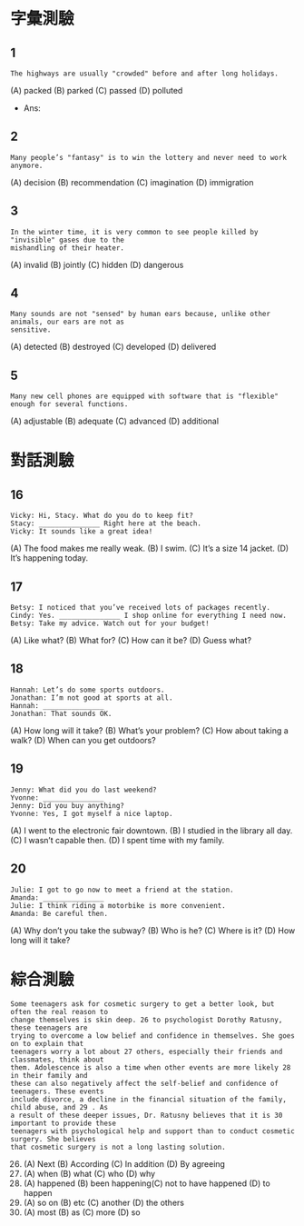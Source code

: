 # 字彙測驗
## 1
```
The highways are usually "crowded" before and after long holidays.
```
(A) packed (B) parked (C) passed (D) polluted
* Ans: 

## 2
```
Many people’s "fantasy" is to win the lottery and never need to work anymore.
```
(A) decision (B) recommendation (C) imagination (D) immigration

## 3
```
In the winter time, it is very common to see people killed by "invisible" gases due to the
mishandling of their heater.
```
(A) invalid (B) jointly (C) hidden (D) dangerous

## 4
```
Many sounds are not "sensed" by human ears because, unlike other animals, our ears are not as
sensitive.
```
(A) detected (B) destroyed (C) developed (D) delivered

## 5
```
Many new cell phones are equipped with software that is "flexible" enough for several functions.
```
(A) adjustable (B) adequate (C) advanced (D) additional

# 對話測驗
## 16
```
Vicky: Hi, Stacy. What do you do to keep fit?
Stacy: _______________ Right here at the beach.
Vicky: It sounds like a great idea!
```
(A) The food makes me really weak. (B) I swim.
(C) It’s a size 14 jacket. (D) It’s happening today.

## 17
```
Betsy: I noticed that you’ve received lots of packages recently.
Cindy: Yes. _______________ I shop online for everything I need now.
Betsy: Take my advice. Watch out for your budget!
```
(A) Like what? (B) What for? (C) How can it be? (D) Guess what?

## 18
```
Hannah: Let’s do some sports outdoors.
Jonathan: I’m not good at sports at all.
Hannah: _______________
Jonathan: That sounds OK.
```
(A) How long will it take? (B) What’s your problem?
(C) How about taking a walk? (D) When can you get outdoors?

## 19
```
Jenny: What did you do last weekend?
Yvonne: _______________
Jenny: Did you buy anything?
Yvonne: Yes, I got myself a nice laptop.
```
(A) I went to the electronic fair downtown.
(B) I studied in the library all day.
(C) I wasn’t capable then.
(D) I spent time with my family.

## 20
```
Julie: I got to go now to meet a friend at the station.
Amanda: _______________
Julie: I think riding a motorbike is more convenient.
Amanda: Be careful then.
```
(A) Why don’t you take the subway? (B) Who is he?
(C) Where is it? (D) How long will it take?

# 綜合測驗
```
Some teenagers ask for cosmetic surgery to get a better look, but often the real reason to
change themselves is skin deep. 26 to psychologist Dorothy Ratusny, these teenagers are
trying to overcome a low belief and confidence in themselves. She goes on to explain that
teenagers worry a lot about 27 others, especially their friends and classmates, think about
them. Adolescence is also a time when other events are more likely 28 in their family and
these can also negatively affect the self-belief and confidence of teenagers. These events
include divorce, a decline in the financial situation of the family, child abuse, and 29 . As
a result of these deeper issues, Dr. Ratusny believes that it is 30 important to provide these
teenagers with psychological help and support than to conduct cosmetic surgery. She believes
that cosmetic surgery is not a long lasting solution.
```
26. (A) Next (B) According (C) In addition (D) By agreeing
27. (A) when (B) what (C) who (D) why
28. (A) happened (B) been happening(C) not to have happened (D) to happen
29. (A) so on (B) etc (C) another (D) the others
30. (A) most (B) as (C) more (D) so